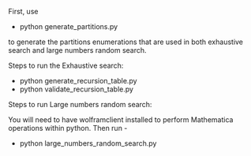 First, use

- python generate_partitions.py

to generate the partitions enumerations that are used in both exhaustive search and large numbers random search. 

Steps to run the Exhaustive search:
- python generate_recursion_table.py
- python validate_recursion_table.py

Steps to run Large numbers random search:

You will need to have wolframclient installed to perform Mathematica operations within python. 
Then run -  
- python large_numbers_random_search.py 
